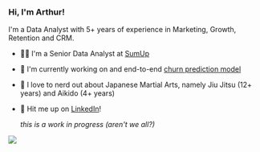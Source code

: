 ### Hi, I'm Arthur! 

I'm a Data Analyst with 5+ years of experience in Marketing, Growth, Retention and CRM. 

- 👨‍💻 I'm a Senior Data Analyst at [SumUp](sumup.com)
- 🤖 I'm currently working on and end-to-end [churn prediction model](https://github.com/arthurcab/churn-prediction)
- 🥋 I love to nerd out about Japanese Martial Arts, namely Jiu Jitsu (12+ years) and Aikido (4+ years)
- 📩 Hit me up on [LinkedIn](https://www.linkedin.com/in/arthur-cab/)!

  _this is a work in progress (aren't we all?)_

![](https://drive.google.com/file/d/1Gh1pIB3EZ4P3V4PaF2UDdzrQUIlB0fQJ/view?usp=sharing)

